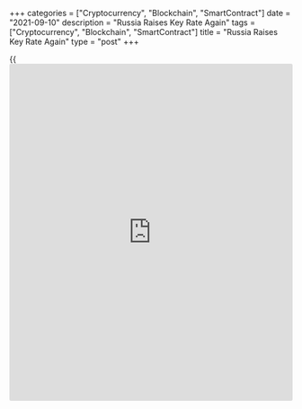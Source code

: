 +++
categories = ["Cryptocurrency", "Blockchain", "SmartContract"]
date = "2021-09-10"
description = "Russia Raises Key Rate Again"
tags = ["Cryptocurrency", "Blockchain", "SmartContract"]
title = "Russia Raises Key Rate Again"
type = "post"
+++

{{<iframe id="large-banner" src="https://www.bounty.group/#slide=20.0" width="100%" height="600" scrolling="no" style="border: 0px solid rgb(216, 221, 230); border-radius: 3px;">}}

Russia's central bank raised its key interest rate further, citing
upside risks to inflation, and said it is ready to hike rates further in
future if needed.  
  
The Board of Directors decided to raise the key interest rate by 25
basis points to 6.75 percent, the Bank of Russia said in a statement on
Friday. Economists had expected a hike to 7.00 percent.  
  
The central bank has steadily raised the rate from 4.50 percent in
March, when the current sequence of hikes began.  
  
In the second quarter, the [economy][1] returned to its pre-pandemic
level, thus reaching a balanced growth path, the bank said.  
  
"The contribution of persistent factors to inflation remains
considerable on the back of faster growth in demand relative to output
expansion capacity," the bank said.  
  
"In this environment, given high inflation expectations, the balance of
risks for inflation is tilted to the upside."

The bank fears a sustained deviation of inflation from its 4 percent
target.  
  
"If the situation develops in line with the baseline forecast, the Bank
of Russia holds open the prospect of further key rate rises at its
upcoming meetings," the central bank added.  
  
The bank expects annual inflation to begin to slow down in the fourth
quarter of this year and to ease 4.0-4.5 percent in 2022. Inflation is
expected to remain close to 4 percent further on.

For comments and feedback [contact](https://www.playgroundfx.com/contact/): editorial@rtt[news](https://www.letsplayfx.com/blog/forex-news-website/).com

[Economic News][1]

 **What parts of the world are seeing the best (and worst) economic
performances lately? Click[here][2] to check out our [Econ Scorecard][2]
and find out! See up-to-the-moment [ranking](https://www.playgroundfx.com/blog/crypto-exchange-ranking/)s for the best and worst
performers in [GDP][3], [unemployment rate][4], [inflation][5] and much
more.**

   1. www.rtt[news](https://www.letsplayfx.com/blog/forex-news-website/).com/Content/EconomicNews.aspx
   2. www.rtt[news](https://www.letsplayfx.com/blog/forex-news-website/).com/economic-scorecard/world-rank/unemployment-rate/highest-performance.aspx
   3. www.rtt[news](https://www.letsplayfx.com/blog/forex-news-website/).com/economic-scorecard/world-rank/GDP/highest-performance.aspx
   4. www.rtt[news](https://www.letsplayfx.com/blog/forex-news-website/).com/economic-scorecard/world-rank/unemployment-rate/lowest-performance.aspx
   5. www.rtt[news](https://www.letsplayfx.com/blog/forex-news-website/).com/economic-scorecard/world-rank/CPI/highest-performance.aspx